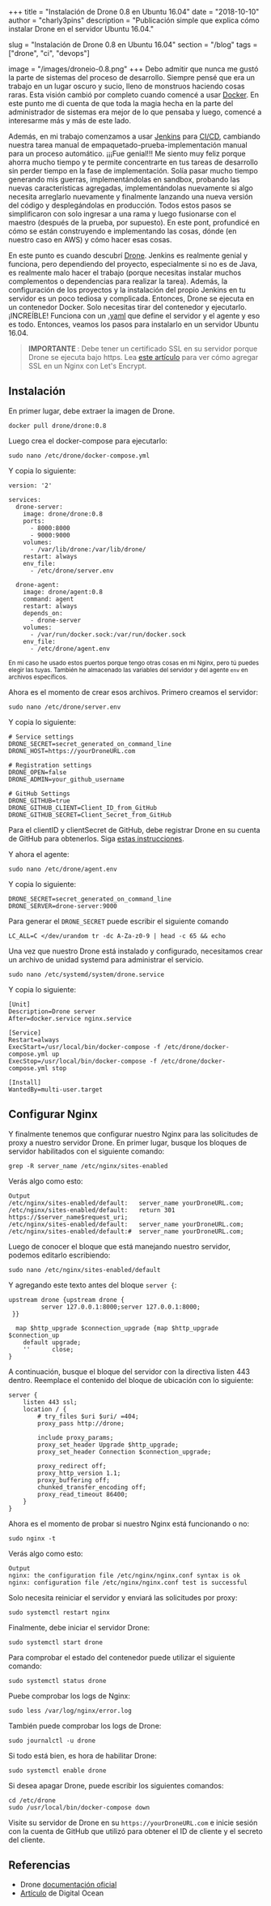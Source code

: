+++
title = "Instalación de Drone 0.8 en Ubuntu 16.04"
date = "2018-10-10"
author = "charly3pins"
description = "Publicación simple que explica cómo instalar Drone en el servidor Ubuntu 16.04."

slug = "Instalación de Drone 0.8 en Ubuntu 16.04" 
section = "/blog"
tags = ["drone", "ci", "devops"]

image = "/images/droneio-0.8.png"
+++
Debo admitir que nunca me gustó la parte de sistemas del proceso de desarrollo. Siempre pensé que era un trabajo en un lugar oscuro y sucio, lleno de monstruos haciendo cosas raras. Esta visión cambió por completo cuando comencé a usar [Docker](https://www.docker.com/). En este punto me di cuenta de que toda la magia hecha en la parte del administrador de sistemas era mejor de lo que pensaba y luego, comencé a interesarme más y más de este lado.

Además, en mi trabajo comenzamos a usar [Jenkins](https://jenkins.io/) para [CI/CD](https://www.atlassian.com/continuous-delivery/ci-vs-ci-vs-cd), cambiando nuestra tarea manual de empaquetado-prueba-implementación manual para un proceso automático. ¡¡¡Fue genial!!! Me siento muy feliz porque ahorra mucho tiempo y te permite concentrarte en tus tareas de desarrollo sin perder tiempo en la fase de implementación. Solía ​​pasar mucho tiempo generando mis guerras, implementándolas en sandbox, probando las nuevas características agregadas, implementándolas nuevamente si algo necesita arreglarlo nuevamente y finalmente lanzando una nueva versión del código y desplegándolas en producción. Todos estos pasos se simplificaron con solo ingresar a una rama y luego fusionarse con el maestro (después de la prueba, por supuesto). En este pont, profundicé en cómo se están construyendo e implementando las cosas, dónde (en nuestro caso en AWS) y cómo hacer esas cosas.

En este punto es cuando descubrí [Drone](https://drone.io/). Jenkins es realmente genial y funciona, pero dependiendo del proyecto, especialmente si no es de Java, es realmente malo hacer el trabajo (porque necesitas instalar muchos complementos o dependencias para realizar la tarea). Además, la configuración de los proyectos y la instalación del propio Jenkins en tu servidor es un poco tediosa y complicada. Entonces, Drone se ejecuta en un contenedor Docker. Solo necesitas tirar del contenedor y ejecutarlo. ¡INCREÍBLE! Funciona con un [.yaml](http://yaml.org/) que define el servidor y el agente y eso es todo. Entonces, veamos los pasos para instalarlo en un servidor Ubuntu 16.04.

> <b> IMPORTANTE </b>: Debe tener un certificado SSL en su servidor porque Drone se ejecuta bajo https. Lea [este artículo](https://www.digitalocean.com/community/tutorials/how-to-secure-nginx-with-let-s-encrypt-on-ubuntu-16-04) para ver cómo agregar SSL en un Nginx con Let's Encrypt.


## Instalación

En primer lugar, debe extraer la imagen de Drone.
```vim
docker pull drone/drone:0.8
```

Luego crea el docker-compose para ejecutarlo:
```vim
sudo nano /etc/drone/docker-compose.yml
```

Y copia lo siguiente:
```
version: '2'

services:
  drone-server:
    image: drone/drone:0.8
    ports:
      - 8000:8000
      - 9000:9000
    volumes:
      - /var/lib/drone:/var/lib/drone/
    restart: always
    env_file:
      - /etc/drone/server.env

  drone-agent:
    image: drone/agent:0.8
    command: agent
    restart: always
    depends_on:
      - drone-server
    volumes:
      - /var/run/docker.sock:/var/run/docker.sock
    env_file:
      - /etc/drone/agent.env
```
<small> En mi caso he usado estos puertos porque tengo otras cosas en mi Nginx, pero tú puedes elegir las tuyas. También he almacenado las variables del servidor y del agente `env` en archivos específicos. </small>

Ahora es el momento de crear esos archivos. Primero creamos el servidor:
```vim
sudo nano /etc/drone/server.env
```

Y copia lo siguiente:
```
# Service settings 
DRONE_SECRET=secret_generated_on_command_line
DRONE_HOST=https://yourDroneURL.com

# Registration settings
DRONE_OPEN=false
DRONE_ADMIN=your_github_username

# GitHub Settings
DRONE_GITHUB=true
DRONE_GITHUB_CLIENT=Client_ID_from_GitHub
DRONE_GITHUB_SECRET=Client_Secret_from_GitHub
```

Para el clientID y clientSecret de GitHub, debe registrar Drone en su cuenta de GitHub para obtenerlos. Siga [estas instrucciones](https://developer.github.com/apps/building-oauth-apps/creating-an-oauth-app/).

Y ahora el agente:
```vim
sudo nano /etc/drone/agent.env
```

Y copia lo siguiente:
```
DRONE_SECRET=secret_generated_on_command_line
DRONE_SERVER=drone-server:9000
```

Para generar el `DRONE_SECRET` puede escribir el siguiente comando
```vim
LC_ALL=C </dev/urandom tr -dc A-Za-z0-9 | head -c 65 && echo
```

Una vez que nuestro Drone está instalado y configurado, necesitamos crear un archivo de unidad systemd para administrar el servicio.
```vim
sudo nano /etc/systemd/system/drone.service
```

Y copia lo siguiente:
```
[Unit]
Description=Drone server
After=docker.service nginx.service

[Service]
Restart=always
ExecStart=/usr/local/bin/docker-compose -f /etc/drone/docker-compose.yml up
ExecStop=/usr/local/bin/docker-compose -f /etc/drone/docker-compose.yml stop

[Install]
WantedBy=multi-user.target
```

## Configurar Nginx

Y finalmente tenemos que configurar nuestro Nginx para las solicitudes de proxy a nuestro servidor Drone. En primer lugar, busque los bloques de servidor habilitados con el siguiente comando:
```vim
grep -R server_name /etc/nginx/sites-enabled
```

Verás algo como esto:
```vim
Output
/etc/nginx/sites-enabled/default:   server_name yourDroneURL.com;
/etc/nginx/sites-enabled/default:   return 301 https://$server_name$request_uri;
/etc/nginx/sites-enabled/default:   server_name yourDroneURL.com;
/etc/nginx/sites-enabled/default:#  server_name yourDroneURL.com;
```

Luego de conocer el bloque que está manejando nuestro servidor, podemos editarlo escribiendo:
```vim
sudo nano /etc/nginx/sites-enabled/default 
```
Y agregando este texto antes del bloque `server {`:
```vim
upstream drone {upstream drone {
         server 127.0.0.1:8000;server 127.0.0.1:8000;
 }}

  map $http_upgrade $connection_upgrade {map $http_upgrade $connection_up 
    default upgrade;
    ''      close;
}
```

A continuación, busque el bloque del servidor con la directiva listen 443 dentro. Reemplace el contenido del bloque de ubicación con lo siguiente:
```vim
server {
    listen 443 ssl;
    location / {
        # try_files $uri $uri/ =404;
        proxy_pass http://drone;

        include proxy_params;
        proxy_set_header Upgrade $http_upgrade;
        proxy_set_header Connection $connection_upgrade;

        proxy_redirect off;
        proxy_http_version 1.1;
        proxy_buffering off;
        chunked_transfer_encoding off;
        proxy_read_timeout 86400;
    }
}
```

Ahora es el momento de probar si nuestro Nginx está funcionando o no:
```vim
sudo nginx -t
```

Verás algo como esto:
```vim
Output
nginx: the configuration file /etc/nginx/nginx.conf syntax is ok
nginx: configuration file /etc/nginx/nginx.conf test is successful
```

Solo necesita reiniciar el servidor y enviará las solicitudes por proxy:
```vim
sudo systemctl restart nginx
```

Finalmente, debe iniciar el servidor Drone:
```vim
sudo systemctl start drone
```

Para comprobar el estado del contenedor puede utilizar el siguiente comando:
```vim
sudo systemctl status drone
```

Puebe comprobar los logs de Nginx:
```vim
sudo less /var/log/nginx/error.log
```

También puede comprobar los logs de Drone:
```vim
sudo journalctl -u drone
```

Si todo está bien, es hora de habilitar Drone:
```vim
sudo systemctl enable drone
```

Si desea apagar Drone, puede escribir los siguientes comandos:
```vim
cd /etc/drone
sudo /usr/local/bin/docker-compose down
```

Visite su servidor de Drone en su `https://yourDroneURL.com` e inicie sesión con la cuenta de GitHub que utilizó para obtener el ID de cliente y el secreto del cliente.

## Referencias
* Drone [documentación oficial](http://docs.drone.io/installation/)
* [Artículo](https://www.digitalocean.com/community/tutorials/how-to-install-and-configure-drone-on-ubuntu-16-04) de Digital Ocean